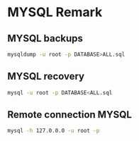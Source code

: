 # MYSQL Remark

## MYSQL backups

```bash
mysqldump -u root -p DATABASE>ALL.sql
```

## MYSQL recovery

```bash
mysql -u root -p DATABASE<ALL.sql
```

## Remote connection MYSQL

```bash
mysql -h 127.0.0.0 -u root -p
```

